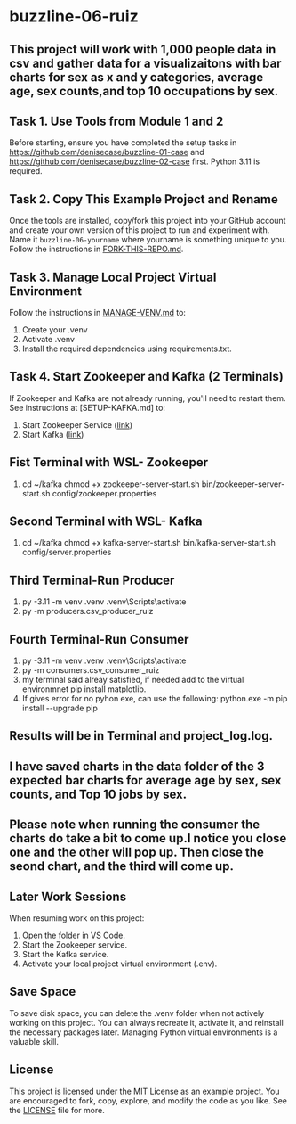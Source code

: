 # buzzline-06-ruiz

## This project will work with 1,000 people data in csv and gather data for a visualizaitons with bar charts for sex as x and y categories, average age, sex counts,and top 10 occupations by sex.


## Task 1. Use Tools from Module 1 and 2

Before starting, ensure you have completed the setup tasks in <https://github.com/denisecase/buzzline-01-case> and <https://github.com/denisecase/buzzline-02-case> first. 
Python 3.11 is required. 

## Task 2. Copy This Example Project and Rename

Once the tools are installed, copy/fork this project into your GitHub account
and create your own version of this project to run and experiment with.
Name it `buzzline-06-yourname` where yourname is something unique to you.
Follow the instructions in [FORK-THIS-REPO.md](https://github.com/denisecase/buzzline-01-case/blob/main/docs/FORK-THIS-REPO.md).
    

## Task 3. Manage Local Project Virtual Environment

Follow the instructions in [MANAGE-VENV.md](https://github.com/denisecase/buzzline-01-case/blob/main/docs/MANAGE-VENV.md) to:
1. Create your .venv
2. Activate .venv
3. Install the required dependencies using requirements.txt.

## Task 4. Start Zookeeper and Kafka (2 Terminals)

If Zookeeper and Kafka are not already running, you'll need to restart them.
See instructions at [SETUP-KAFKA.md] to:

1. Start Zookeeper Service ([link](https://github.com/denisecase/buzzline-02-case/blob/main/docs/SETUP-KAFKA.md#step-7-start-zookeeper-service-terminal-1))
2. Start Kafka ([link](https://github.com/denisecase/buzzline-02-case/blob/main/docs/SETUP-KAFKA.md#step-8-start-kafka-terminal-2))

## Fist Terminal with WSL- Zookeeper
1. cd ~/kafka
chmod +x zookeeper-server-start.sh
bin/zookeeper-server-start.sh config/zookeeper.properties

## Second Terminal with WSL- Kafka
1. cd ~/kafka
chmod +x kafka-server-start.sh
bin/kafka-server-start.sh config/server.properties

## Third Terminal-Run Producer
1. py -3.11 -m venv .venv
.venv\Scripts\activate
2. py -m producers.csv_producer_ruiz

## Fourth Terminal-Run Consumer
1. py -3.11 -m venv .venv
.venv\Scripts\activate
2. py -m consumers.csv_consumer_ruiz
3. my terminal said alreay satisfied, if needed add to the virtual environmnet pip install matplotlib.
4. If gives error for no pyhon exe, can use the following: python.exe -m pip install --upgrade pip

## Results will be in Terminal and project_log.log.
## I have saved charts in the data folder of the 3 expected bar charts for average age by sex, sex counts, and Top 10 jobs by sex.
## Please note when running the consumer the charts do take a bit to come up.I notice you close one and the other will pop up. Then close the seond chart, and the third will come up.


## Later Work Sessions
When resuming work on this project:
1. Open the folder in VS Code. 
2. Start the Zookeeper service.
3. Start the Kafka service.
4. Activate your local project virtual environment (.env).

## Save Space
To save disk space, you can delete the .venv folder when not actively working on this project.
You can always recreate it, activate it, and reinstall the necessary packages later. 
Managing Python virtual environments is a valuable skill. 

## License
This project is licensed under the MIT License as an example project. 
You are encouraged to fork, copy, explore, and modify the code as you like. 
See the [LICENSE](LICENSE.txt) file for more.
